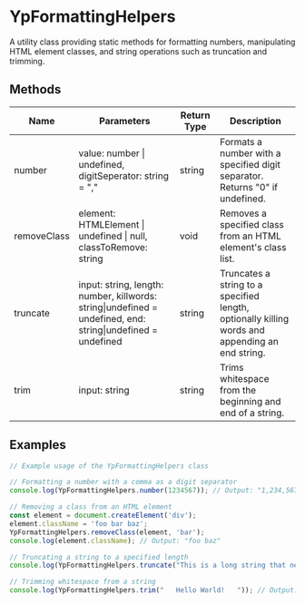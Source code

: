 # YpFormattingHelpers

A utility class providing static methods for formatting numbers, manipulating HTML element classes, and string operations such as truncation and trimming.

## Methods

| Name         | Parameters                                                                 | Return Type | Description                                                                 |
|--------------|----------------------------------------------------------------------------|-------------|-----------------------------------------------------------------------------|
| number       | value: number \| undefined, digitSeperator: string = ","                    | string      | Formats a number with a specified digit separator. Returns "0" if undefined.|
| removeClass  | element: HTMLElement \| undefined \| null, classToRemove: string            | void        | Removes a specified class from an HTML element's class list.                |
| truncate     | input: string, length: number, killwords: string\|undefined = undefined, end: string\|undefined = undefined | string      | Truncates a string to a specified length, optionally killing words and appending an end string. |
| trim         | input: string                                                               | string      | Trims whitespace from the beginning and end of a string.                    |

## Examples

```typescript
// Example usage of the YpFormattingHelpers class

// Formatting a number with a comma as a digit separator
console.log(YpFormattingHelpers.number(1234567)); // Output: "1,234,567"

// Removing a class from an HTML element
const element = document.createElement('div');
element.className = 'foo bar baz';
YpFormattingHelpers.removeClass(element, 'bar');
console.log(element.className); // Output: "foo baz"

// Truncating a string to a specified length
console.log(YpFormattingHelpers.truncate("This is a long string that needs to be truncated", 10)); // Output: "This is a..."

// Trimming whitespace from a string
console.log(YpFormattingHelpers.trim("   Hello World!   ")); // Output: "Hello World!"
```